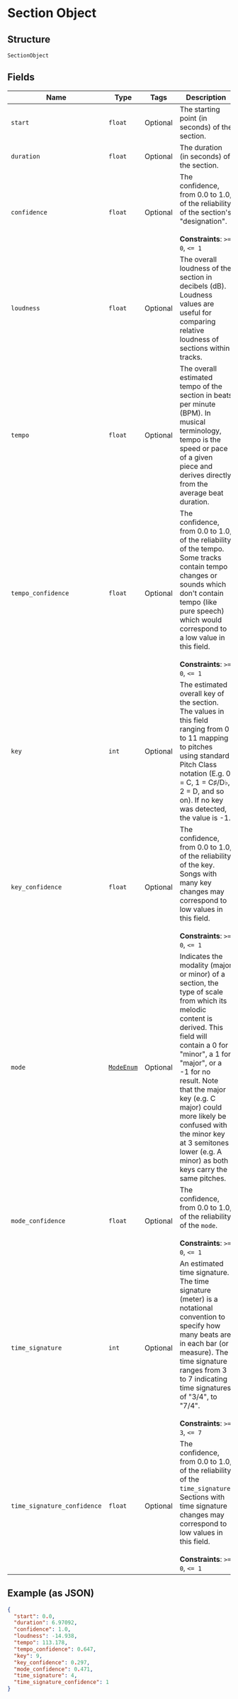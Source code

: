 
# Section Object

## Structure

`SectionObject`

## Fields

| Name | Type | Tags | Description |
|  --- | --- | --- | --- |
| `start` | `float` | Optional | The starting point (in seconds) of the section. |
| `duration` | `float` | Optional | The duration (in seconds) of the section. |
| `confidence` | `float` | Optional | The confidence, from 0.0 to 1.0, of the reliability of the section's "designation".<br><br>**Constraints**: `>= 0`, `<= 1` |
| `loudness` | `float` | Optional | The overall loudness of the section in decibels (dB). Loudness values are useful for comparing relative loudness of sections within tracks. |
| `tempo` | `float` | Optional | The overall estimated tempo of the section in beats per minute (BPM). In musical terminology, tempo is the speed or pace of a given piece and derives directly from the average beat duration. |
| `tempo_confidence` | `float` | Optional | The confidence, from 0.0 to 1.0, of the reliability of the tempo. Some tracks contain tempo changes or sounds which don't contain tempo (like pure speech) which would correspond to a low value in this field.<br><br>**Constraints**: `>= 0`, `<= 1` |
| `key` | `int` | Optional | The estimated overall key of the section. The values in this field ranging from 0 to 11 mapping to pitches using standard Pitch Class notation (E.g. 0 = C, 1 = C♯/D♭, 2 = D, and so on). If no key was detected, the value is -1. |
| `key_confidence` | `float` | Optional | The confidence, from 0.0 to 1.0, of the reliability of the key. Songs with many key changes may correspond to low values in this field.<br><br>**Constraints**: `>= 0`, `<= 1` |
| `mode` | [`ModeEnum`](../../doc/models/mode-enum.md) | Optional | Indicates the modality (major or minor) of a section, the type of scale from which its melodic content is derived. This field will contain a 0 for "minor", a 1 for "major", or a -1 for no result. Note that the major key (e.g. C major) could more likely be confused with the minor key at 3 semitones lower (e.g. A minor) as both keys carry the same pitches. |
| `mode_confidence` | `float` | Optional | The confidence, from 0.0 to 1.0, of the reliability of the `mode`.<br><br>**Constraints**: `>= 0`, `<= 1` |
| `time_signature` | `int` | Optional | An estimated time signature. The time signature (meter) is a notational convention to specify how many beats are in each bar (or measure). The time signature ranges from 3 to 7 indicating time signatures of "3/4", to "7/4".<br><br>**Constraints**: `>= 3`, `<= 7` |
| `time_signature_confidence` | `float` | Optional | The confidence, from 0.0 to 1.0, of the reliability of the `time_signature`. Sections with time signature changes may correspond to low values in this field.<br><br>**Constraints**: `>= 0`, `<= 1` |

## Example (as JSON)

```json
{
  "start": 0.0,
  "duration": 6.97092,
  "confidence": 1.0,
  "loudness": -14.938,
  "tempo": 113.178,
  "tempo_confidence": 0.647,
  "key": 9,
  "key_confidence": 0.297,
  "mode_confidence": 0.471,
  "time_signature": 4,
  "time_signature_confidence": 1
}
```

